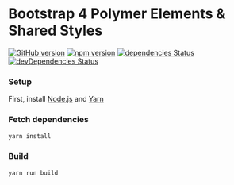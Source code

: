# Bootstrap 4 Polymer Elements & Shared Styles

[![GitHub version](https://badge.fury.io/gh/patkub%2Fbs4-polymer.svg)](https://badge.fury.io/gh/patkub%2Fbs4-polymer)
[![npm version](https://badge.fury.io/js/bs4-polymer.svg)](https://badge.fury.io/js/bs4-polymer)
[![dependencies Status](https://david-dm.org/patkub/bs4-polymer/status.svg)](https://david-dm.org/patkub/bs4-polymer)
[![devDependencies Status](https://david-dm.org/patkub/bs4-polymer/dev-status.svg)](https://david-dm.org/patkub/bs4-polymer?type=dev)

### Setup

First, install [Node.js](https://nodejs.org/en/download) and [Yarn](https://yarnpkg.com/lang/en/docs/install)

### Fetch dependencies

```sh
yarn install
```

### Build

```sh
yarn run build
```
